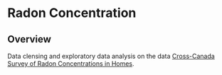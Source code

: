 # Radon Concentration
 
## Overview

Data clensing and exploratory data analysis on the data [Cross-Canada Survey of Radon Concentrations in Homes](https://open.canada.ca/data/en/dataset/b3bad1b0-32d4-4656-8a64-59b43900d482).
